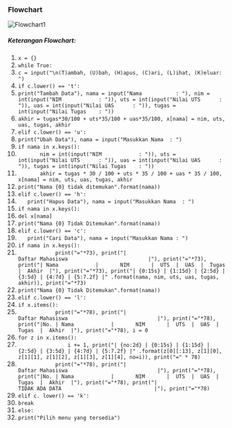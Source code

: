 ### Flowchart
![Flowchart1](https://user-images.githubusercontent.com/56240134/70862624-4786bf00-1f71-11ea-8f3a-877213e59724.png)

##### Keterangan Flowchart:
1. `x = {}`
2. `while True:`
3. `c = input("\n(T)ambah, (U)bah, (H)apus, (C)ari, (L)ihat, (K)eluar: ")`
4. `if c.lower() == 't':`
5. `print("Tambah Data"),
        nama = input("Nama           : "),
        nim = int(input("NIM            : ")),
        uts = int(input("Nilai UTS      : ")),
        uas = int(input("Nilai UAS      : ")),
        tugas = int(input("Nilai Tugas    : "))`
6. `akhir = tugas*30/100 + uts*35/100 + uas*35/100,
        x[nama] = nim, uts, uas, tugas, akhir`
7. `elif c.lower() == 'u':`
8. `print("Ubah Data"),
        nama = input("Masukkan Nama  : ")`
9. `if nama in x.keys():`
10. `       nim = int(input("NIM            : ")),
            uts = int(input("Nilai UTS      : ")),
            uas = int(input("Nilai UAS      : ")),
            tugas = int(input("Nilai Tugas    : "))`
11. `       akhir = tugas * 30 / 100 + uts * 35 / 100 + uas * 35 / 100,
            x[nama] = nim, uts, uas, tugas, akhir`
12. `print("Nama {0} tidak ditemukan".format(nama))`
13. `elif c.lower() == 'h':`
14. `   print("Hapus Data"),
        nama = input("Masukkan Nama  : ")`
15. `if nama in x.keys():`
16. `del x[nama]`
17. `print("Nama {0} Tidak Ditemukan".format(nama))`
18. `elif c.lower() == 'c':`
19. `   print("Cari Data"),
        nama = input("Masukkan Nama : ")`
20. `if nama in x.keys():`
21. `            print("="*73),
            print("|                             Daftar Mahasiswa                          |"),
            print("="*73),
            print("| Nama            |       NIM       |  UTS  |  UAS  |  Tugas  |  Akhir  |"),
            print("="*73),
            print("| {0:15s} | {1:15d} | {2:5d} | {3:5d} | {4:7d} | {5:7.2f} |"
                  .format(nama, nim, uts, uas, tugas, akhir)),
            print("="*73)`
22. `print("Nama {0} Tidak Ditemukan".format(nama))`
23. `elif c.lower() == 'l':`
24. `if x.items():`
25. `            print("="*78),
            print("|                               Daftar Mahasiswa                             |"),
            print("="*78),
            print("|No. | Nama            |       NIM       |  UTS  |  UAS  |  Tugas  |  Akhir  |"),
            print("="*78),
            i = 0`
26. `for z in x.items():`
27. `                i += 1,
                print("| {no:2d} | {0:15s} | {1:15d} | {2:5d} | {3:5d} | {4:7d} | {5:7.2f} |"
                      .format(z[0][:13], z[1][0], z[1][1], z[1][2], z[1][3], z[1][4], no=i)),
                print("=" * 78)`
28. `            print("="*78),
            print("|                               Daftar Mahasiswa                             |"),
            print("="*78),
            print("|No. | Nama            |       NIM       |  UTS  |  UAS  |  Tugas  |  Akhir  |"),
            print("="*78),
            print("|                                TIDAK ADA DATA                              |"),
            print("="*78)`
29. `elif c. lower() == 'k':`
30. `break`
31. `else:`
32. `print("Pilih menu yang tersedia")`
